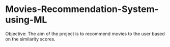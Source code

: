 # Movies-Recommendation-System-using-ML
Objective: The aim of the project is to recommend movies to the user based on the similarity scores.

